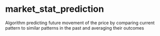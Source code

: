 # market_stat_prediction
Algorithm predicting future movement of the price by comparing current pattern to similar patterns in the past and averaging their outcomes
